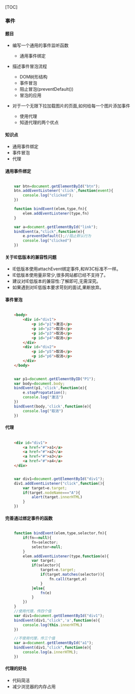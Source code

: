 [TOC]

### 事件
#### 题目
+ 编写一个通用的事件监听函数
    
    + 通用事件绑定

+ 描述事件冒泡流程
    
    + DOM树形结构
    + 事件冒泡
    + 阻止冒泡(preventDefault())
    + 冒泡的应用

+ 对于一个无限下拉加载图片的页面,如何给每一个图片添加事件
    
    + 使用代理
    + 知道代理的两个优点

#### 知识点

+ 通用事件绑定
+ 事件冒泡
+ 代理

#### 通用事件绑定

```javascript

    var btn=document.getElementById("btn");
    btn.addEventListener('click',function(event){
        console.log("clicked");
    })

    function bindEvent(elem,type,fn){
        elem.addEventListener(type,fn)
    }

    var a=document.getElementById("link");
    bindEvent(a,"click",function(e){
        e.preventDefault();//阻止默认行为
        console.log("clicked")
    })

```

#### 关于IE低版本的兼容性问题

+ IE低版本使用attachEvent绑定事件,和W3C标准不一样。
+ IE低版本使用量非常少,很多网站都已经不支持了。
+ 建议对IE低版本的兼容性:了解即可,无需深究。
+ 如果遇到对IE低版本要求苛刻的面试,果断放弃。

#### 事件冒泡

```html
    
    <body>
        <div id="div1">
            <p id="p1">激活</p>
            <p id="p2">取消</p>
            <p id="p3">取消</p>
            <p id="p4">取消</p>
        </div>
        <div id="div2">
            <p id="p5">取消</p>
            <p id="p6">取消</p>
        </div>
    </body>

```

```javascript
    
    var p1=document.getElementByID("P1");
    var body=document.body;
    bindEvent(p1,'click',function(e){
        e.stopPropatation();
        console.log("激活")
    })
    bindEvent(body,'click',function(e){
        console.log("取消")
    })

```

#### 代理

```html
    
    <div id="div1">
        <a href="#">a1</a>
        <a href="#">a2</a>
        <a href="#">a3</a>
        <a href="#">a4</a>
    </div>

```

```javascript

    var div1=document.getElementById("div1");
    div1.addEventListener("click",function(){
        var target=e.target;
        if(target.nodeName==="A"){
            alert(target.innerHTML)
        }
    })

```

#### 完善通过绑定事件的函数

```javascript

    function bindEvent(elem,type,selector,fn){
        if(fn==null){
            fn=selector;
            selector=null;
        }
        elem.addEventListener(type,function(e){
            var target;
            if(selector){
                target=e.target;
                if(target.matches(selector)){
                    fn.call(target,e)
                }
            }else{
                fn(e)
            }
        })
    }
    //使用代理，传四个值
    var div1=document.getElementById("div1");
    bindEvent(div1,"click",'a',function(e){
        console.log(this.innerHTML)
    })

    //不使用代理，传三个值
    var a=document.getElementById("a1");
    bindEvent(div1,"click",function(e){
        console.log(a.innerHTML);
    })

```

#### 代理的好处

+ 代码简洁
+ 减少浏览器的内存占用
